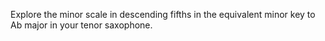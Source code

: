 Explore the minor scale in descending fifths in the equivalent minor key to Ab major in your tenor saxophone.